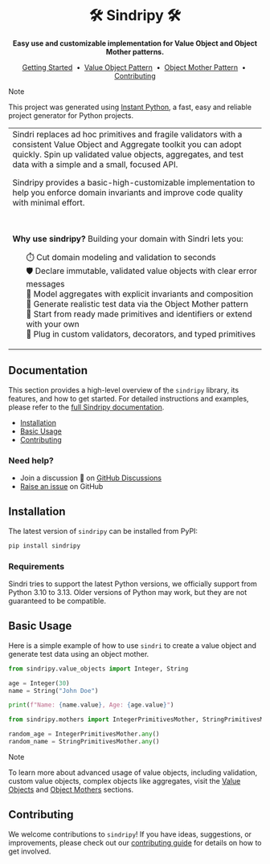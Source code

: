 <div align="center">
  <h1>🛠️ Sindripy 🛠️</h1>
  <strong>Easy use and customizable implementation for Value Object and Object Mother patterns.</strong>
</div>

<p align="center">
  <a href="https://dimanu-py.github.io/sindri/home/getting_started/">Getting Started</a>&nbsp;&nbsp;•&nbsp;
  <a href="https://dimanu-py.github.io/sindri/value_objects/">Value Object Pattern</a>&nbsp;&nbsp;•&nbsp;
  <a href="https://dimanu-py.github.io/sindri/object_mothers/">Object Mother Pattern</a>&nbsp;&nbsp;•&nbsp;
  <a href="https://dimanu-py.github.io/sindri/home/contributing_guide/">Contributing</a>
</p>

> [!NOTE]
> This project was generated using [Instant Python](https://github.com/dimanu-py/instant-python), a fast, easy and reliable project generator for Python projects.

<div align="center"><table><tr><td>
Sindri replaces ad hoc primitives and fragile validators with a consistent Value Object and Aggregate 
toolkit you can adopt quickly. 
Spin up validated value objects, aggregates, and test data with a simple and a small, focused API.

Sindripy provides a basic-high-customizable implementation to help you enforce
domain invariants and improve code quality with minimal effort.

<br>

<b>Why use sindripy?</b> Building your domain with Sindri lets you:

<ul style="list-style-type: none">
  <li>⏱️ Cut domain modeling and validation to seconds</li>
  <li>🛡️ Declare immutable, validated value objects with clear error messages</li>
  <li>🧩 Model aggregates with explicit invariants and composition</li>
  <li>🧪 Generate realistic test data via the Object Mother pattern</li>
  <li>🧰 Start from ready made primitives and identifiers or extend with your own</li>
  <li>🔧 Plug in custom validators, decorators, and typed primitives</li>
</ul>

</td></tr></table></div>

## Documentation

This section provides a high-level overview of the `sindripy` library, its features, and how to get started.
For detailed instructions and examples, please refer to the [full Sindripy documentation](https://dimanu-py.github.io/sindri/home/).

- [Installation](#installation)
- [Basic Usage](#basic-usage)
- [Contributing](#contributing)

### Need help?

-   Join a discussion 💬 on [GitHub Discussions]
-   [Raise an issue][GitHub Issues] on GitHub

[GitHub Discussions]: https://github.com/dimanu-py/sindri/discussions
[GitHub Issues]: https://github.com/dimanu-py/sindri/issues

## Installation

The latest version of `sindripy` can be installed from PyPI:

```bash
pip install sindripy
```

### Requirements

Sindri tries to support the latest Python versions, we officially support from Python 3.10 to 3.13.
Older versions of Python may work, but they are not guaranteed to be compatible.

## Basic Usage

Here is a simple example of how to use `sindri` to create a value object and generate test data using an object mother.

```python
from sindripy.value_objects import Integer, String

age = Integer(30)
name = String("John Doe")

print(f"Name: {name.value}, Age: {age.value}")
```

```python
from sindripy.mothers import IntegerPrimitivesMother, StringPrimitivesMother

random_age = IntegerPrimitivesMother.any()
random_name = StringPrimitivesMother.any()
```

> [!NOTE]
> To learn more about advanced usage of value objects, including validation, custom value objects,
> complex objects like aggregates, visit the [Value Objects](https://dimanu-py.github.io/sindri/value_objects/)
> and [Object Mothers](https://dimanu-py.github.io/sindri/object_mothers) sections.

## Contributing

We welcome contributions to `sindripy`! If you have ideas, suggestions, or improvements, please check out our
[contributing guide](https://dimanu-py.github.io/sindri/home/contributing_guide/) for details on how to get involved.
